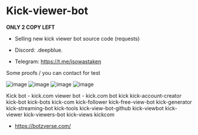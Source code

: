 # Kick-viewer-bot
**ONLY 2 COPY LEFT** 
- Selling new kick viewer bot source code (requests)


- Discord: .deepblue.
- Telegram: https://t.me/isowastaken


Some proofs / you can contact for test 


 ![image](https://github.com/user-attachments/assets/cadf66ac-eacd-478b-a261-c57a902b8ef1)
![image](https://github.com/user-attachments/assets/aab2933c-a166-493f-9e81-248436b8ef21)
![image](https://github.com/user-attachments/assets/cba9ef2f-76ad-4b2e-92f4-cc4e319ad937)
![image](https://github.com/user-attachments/assets/c49cbb89-482f-48b9-ae8c-913537c6c0f0)



Kick bot - kick.com viewer bot - kick.com bot 
kick
kick-account-creator
kick-bot
kick-bots
kick-com
kick-follower
kick-free-view-bot
kick-generator
kick-streaming-bot
kick-tools
kick-view-bot-github
kick-viewbot
kick-viewer
kick-viewers-bot
kick-views
kickcom

- https://botzverse.com/
